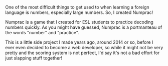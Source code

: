 One of the most difficult things to get used to when learning a foreign language is numbers, especially large numbers. So, I created Numprac!

Numprac is a game that I created for ESL students to practice decoding numbers quickly. As you might have guessed, Numprac is a portmanteau of the words "number" and "practice".

This is a little side project I made years ago, around 2014 or so, before I ever even decided to become a web developer, so while it might not be very pretty and the scoring system is not perfect, I'd say it's not a bad effort for just slapping stuff together!
